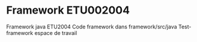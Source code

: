 # Framework ETU002004
Framework java
ETU2004
Code framework dans framework/src/java
Test-framework espace de travail
